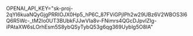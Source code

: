 OPENAI_API_KEY="sk-proj-2qYI6kuaNQyGjgPRRIOJX0Hp5_hP6C_87FViGPjIPh2w29UBz6V2WBOS3l6Q6R5Wc-_tM2Io0UT3BUbkFJJwVIa8v-FNimrs4QGcDJpvlZIg-iPAtaXW6sLOrhEsm5S8ybQSyTybQ53g6qg369Uyblg5O8IA"
